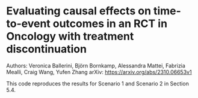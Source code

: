 # Evaluating causal effects on time-to-event outcomes in an RCT in Oncology with treatment discontinuation
Authors: Veronica Ballerini, Björn Bornkamp, Alessandra Mattei, Fabrizia Mealli, Craig Wang, Yufen Zhang
arXiv: https://arxiv.org/abs/2310.06653v1

This code reproduces the results for Scenario 1 and Scenario 2 in Section 5.4.
